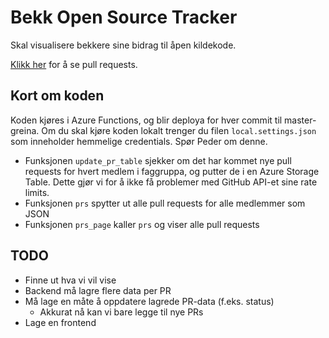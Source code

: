 # Bekk Open Source Tracker
Skal visualisere bekkere sine bidrag til åpen kildekode.

[Klikk her](https://bekk-os-tracker.azurewebsites.net/api/pages/prs) for å se pull requests.

## Kort om koden
Koden kjøres i Azure Functions, og blir deploya for hver commit til master-greina.
Om du skal kjøre koden lokalt trenger du filen `local.settings.json` som inneholder hemmelige credentials. Spør Peder om denne.

- Funksjonen `update_pr_table` sjekker om det har kommet nye pull requests for hvert medlem i faggruppa, og putter de i en Azure Storage Table. Dette gjør vi for å ikke få problemer med GitHub API-et sine rate limits.
- Funksjonen `prs` spytter ut alle pull requests for alle medlemmer som JSON
- Funksjonen `prs_page` kaller `prs` og viser alle pull requests

## TODO
- Finne ut hva vi vil vise
- Backend må lagre flere data per PR
- Må lage en måte å oppdatere lagrede PR-data (f.eks. status)
    * Akkurat nå kan vi bare legge til nye PRs
- Lage en frontend
